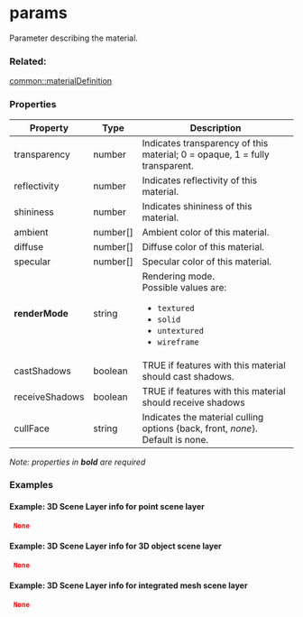 # params

Parameter describing the material.

### Related:

[common::materialDefinition](materialDefinition.md)
### Properties

| Property | Type | Description |
| --- | --- | --- |
| transparency | number | Indicates transparency of this material; 0 = opaque, 1 = fully transparent. |
| reflectivity | number | Indicates reflectivity of this material. |
| shininess | number | Indicates shininess of this material. |
| ambient | number[] | Ambient color of this material. |
| diffuse | number[] | Diffuse color of this material. |
| specular | number[] | Specular color of this material. |
| **renderMode** | string | Rendering mode.<div>Possible values are:<ul><li>`textured`</li><li>`solid`</li><li>`untextured`</li><li>`wireframe`</li></ul></div> |
| castShadows | boolean | TRUE if features with this material should cast shadows. |
| receiveShadows | boolean | TRUE if features with this material should receive shadows |
| cullFace | string | Indicates the material culling options {back, front, *none*}. Default is none. |

*Note: properties in **bold** are required*

### Examples 

#### Example: 3D Scene Layer info for point scene layer 

```json
 None 
```

#### Example: 3D Scene Layer info for 3D object scene layer 

```json
 None 
```

#### Example: 3D Scene Layer info for integrated mesh scene layer 

```json
 None 
```

